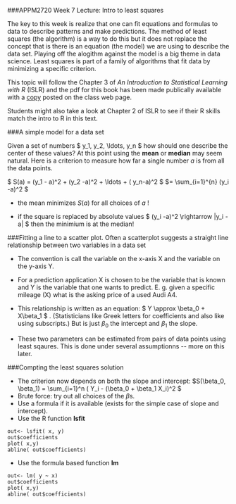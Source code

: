 ###APPM2720 Week 7 Lecture: Intro to least squares

The key to this week is realize that one can fit equations and formulas to data to describe 
patterns and make predictions. The method of least squares (the algorithm)  is a way to do this but it 
does not replace the concept that is there is an equation  (the model) we are using to describe the data set.  Playing off the alogithm against the model is a big theme in data science.  Least squares is part of a family of algorithms that fit data by minimizing a specific criterion. 

This topic will follow the Chapter 3 of  *An Introduction to Statistical Learning with R* (ISLR) and the pdf for this book has been made publically available with a [copy](http://www.image.ucar.edu/~nychka/Temp/APPM2720/SLRFourthPrinting.pdf) posted on the class web page. 

Students might also take a look at Chapter 2 of  ISLR to see if their R skills match the intro to 
R in this text. 

###A simple model for a data set

Given a set of numbers  $ y_1, y_2, \ldots, y_n $ how should one describe the center of these values?
At this point using the **mean** or **median** may seem natural.  Here is a criterion to measure how far a single number $a$ is from all the data points.

$ S(a) =  (y_1 -  a)^2 + (y_2 -a)^2 + \ldots + ( y_n-a)^2 $
$= \sum_{i=1}^{n} (y_i -a)^2 $

- the mean minimizes $S(a)$ for all choices of $a$ !

- if the square is replaced by absolute values   $ (y_i -a)^2 \rightarrow |y_i -a| $ then the 
 minimium is at the median!
 
###Fitting a line to a scatter plot.
Often a scatterplot suggests a straight line relationship between two variables in a data set

- The convention is call the variable on the x-axis  X and the variable on the y-axis Y.
- For a prediction application X is chosen to be the variable that is known and Y is the variable that one wants to predict. E. g. given a specific mileage (X) what is the asking price of a used Audi A4. 
- This relationship is written as an equation: $ Y \approx \beta_0 + X\beta_1 $ . (Statisticians like  Greek letters for coefficients and  also like using subscripts.) But is just  $\beta_0$ the intercept and $\beta_1$ the slope. 

- These two parameters can be estimated from pairs of data points using least sqaures.  This is done under several assumptionns -- more on this later.
 
###Compting the least squares solution 
- The criterion now depends on both the slope and intercept:
$S(\beta_0, \beta_1) = \sum_{i=1}^n ( Y_i  - (\beta_0 + \beta_1 X_i)^2 $ 
- Brute force: try out all choices of the $\beta$s. 
- Use a formula if it is available (exists for the simple case of  slope and intercept).
- Use the R function **lsfit**  
 
```` 
out<- lsfit( x, y)
out$coefficients
plot( x,y)
abline( out$coefficients)
```` 
- Use the formula based function **lm**

```` 
out<- lm( y ~ x)
out$coefficients
plot( x,y)
abline( out$coefficients)
```` 
 



